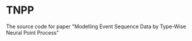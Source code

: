 # TNPP
The source code for paper "Modelling Event Sequence Data by Type-Wise  Neural Point Process"
